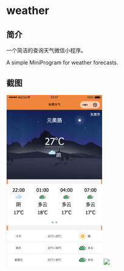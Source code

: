 # weather

## 简介

一个简洁的查询天气微信小程序。

 A simple MiniProgram for weather forecasts.

## 截图

<img width="50%" src="Example/weather2.png">





<img width="50%" src="https://www.fendy5.cn/images/weather2.png">





